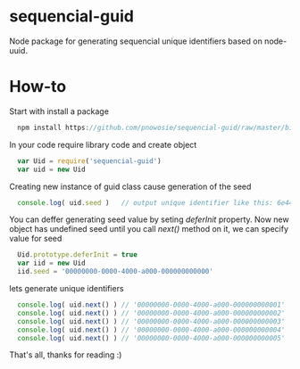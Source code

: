 sequencial-guid
===============

Node package for generating sequencial unique identifiers based on node-uuid.

How-to
======

Start with install a package 
```javascript
  npm install https://github.com/pnowosie/sequencial-guid/raw/master/bin/sequencial-guid-0.1.0.tgz
```

In your code require library code and create object
```javascript
  var Uid = require('sequencial-guid')
  var uid = new Uid
```

Creating new instance of guid class cause generation of the seed 
```javascript
  console.log( uid.seed )   // output unique identifier like this: 6e44dc51-804d-47ab-a933-f94641cf86cf
```

You can deffer generating seed value by seting *deferInit* property. Now new object has undefined seed until you call *next()* method on it, 
we can specify value for seed
```javascript
  Uid.prototype.deferInit = true
  var iid = new Uid
  iid.seed = '00000000-0000-4000-a000-000000000000'
```

lets generate unique identifiers
```javascript
  console.log( uid.next() )	// '00000000-0000-4000-a000-000000000001'
  console.log( uid.next() )	// '00000000-0000-4000-a000-000000000002'
  console.log( uid.next() )	// '00000000-0000-4000-a000-000000000003'
  console.log( uid.next() )	// '00000000-0000-4000-a000-000000000004'
  console.log( uid.next() )	// '00000000-0000-4000-a000-000000000005'
```

That's all, thanks for reading :)